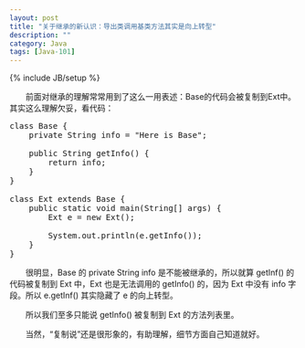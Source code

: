 ```yaml
---
layout: post
title: "关于继承的新认识：导出类调用基类方法其实是向上转型"
description: ""
category: Java
tags: [Java-101]
---
```

{% include JB/setup %}

　　前面对继承的理解常常用到了这么一用表述：Base的代码会被复制到Ext中。其实这么理解欠妥，看代码：

<pre class="prettyprint linenums">
class Base {  
    private String info = "Here is Base";  
      
    public String getInfo() {  
        return info;  
    }  
}  
  
class Ext extends Base {  
    public static void main(String[] args) {  
        Ext e = new Ext();  
          
        System.out.println(e.getInfo());  
    }  
} 
</pre>

　　很明显，Base 的 private String info 是不能被继承的，所以就算 getInf() 的代码被复制到 Ext 中，Ext 也是无法调用的 getInfo() 的，因为 Ext 中没有 info 字段。所以 e.getInf() 其实隐藏了 e 的向上转型。  

　　所以我们至多只能说 getInfo() 被复制到 Ext 的方法列表里。  

　　当然，“复制说”还是很形象的，有助理解，细节方面自己知道就好。  